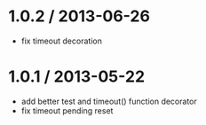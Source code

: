 
1.0.2 / 2013-06-26 
==================

 * fix timeout decoration

1.0.1 / 2013-05-22 
==================

 * add better test and timeout() function decorator
 * fix timeout pending reset
